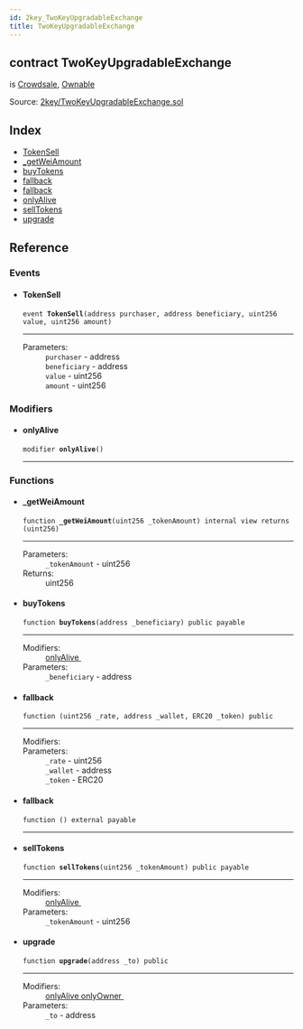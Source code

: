 ```yaml
---
id: 2key_TwoKeyUpgradableExchange
title: TwoKeyUpgradableExchange
---
```


<div class="contract-doc"><div class="contract"><h2 class="contract-header"><span class="contract-kind">contract</span> TwoKeyUpgradableExchange</h2><p class="base-contracts"><span>is</span> <a href="openzeppelin-solidity_contracts_crowdsale_Crowdsale.html">Crowdsale</a><span>, </span><a href="openzeppelin-solidity_contracts_ownership_Ownable.html">Ownable</a></p><div class="source">Source: <a href="git+https://github.com/2keynet/web3-alpha/blob/v0.0.1/contracts/2key/TwoKeyUpgradableExchange.sol" target="_blank">2key/TwoKeyUpgradableExchange.sol</a></div></div><div class="index"><h2>Index</h2><ul><li><a href="2key_TwoKeyUpgradableExchange.html#TokenSell">TokenSell</a></li><li><a href="2key_TwoKeyUpgradableExchange.html#_getWeiAmount">_getWeiAmount</a></li><li><a href="2key_TwoKeyUpgradableExchange.html#buyTokens">buyTokens</a></li><li><a href="2key_TwoKeyUpgradableExchange.html#">fallback</a></li><li><a href="2key_TwoKeyUpgradableExchange.html#">fallback</a></li><li><a href="2key_TwoKeyUpgradableExchange.html#onlyAlive">onlyAlive</a></li><li><a href="2key_TwoKeyUpgradableExchange.html#sellTokens">sellTokens</a></li><li><a href="2key_TwoKeyUpgradableExchange.html#upgrade">upgrade</a></li></ul></div><div class="reference"><h2>Reference</h2><div class="events"><h3>Events</h3><ul><li><div class="item event"><span id="TokenSell" class="anchor-marker"></span><h4 class="name">TokenSell</h4><div class="body"><code class="signature">event <strong>TokenSell</strong><span>(address purchaser, address beneficiary, uint256 value, uint256 amount) </span></code><hr/><dl><dt><span class="label-parameters">Parameters:</span></dt><dd><div><code>purchaser</code> - address</div><div><code>beneficiary</code> - address</div><div><code>value</code> - uint256</div><div><code>amount</code> - uint256</div></dd></dl></div></div></li></ul></div><div class="modifiers"><h3>Modifiers</h3><ul><li><div class="item modifier"><span id="onlyAlive" class="anchor-marker"></span><h4 class="name">onlyAlive</h4><div class="body"><code class="signature">modifier <strong>onlyAlive</strong><span>() </span></code><hr/></div></div></li></ul></div><div class="functions"><h3>Functions</h3><ul><li><div class="item function"><span id="_getWeiAmount" class="anchor-marker"></span><h4 class="name">_getWeiAmount</h4><div class="body"><code class="signature">function <strong>_getWeiAmount</strong><span>(uint256 _tokenAmount) </span><span>internal </span><span>view </span><span>returns  (uint256) </span></code><hr/><dl><dt><span class="label-parameters">Parameters:</span></dt><dd><div><code>_tokenAmount</code> - uint256</div></dd><dt><span class="label-return">Returns:</span></dt><dd>uint256</dd></dl></div></div></li><li><div class="item function"><span id="buyTokens" class="anchor-marker"></span><h4 class="name">buyTokens</h4><div class="body"><code class="signature">function <strong>buyTokens</strong><span>(address _beneficiary) </span><span>public </span><span>payable </span></code><hr/><dl><dt><span class="label-modifiers">Modifiers:</span></dt><dd><a href="2key_TwoKeyUpgradableExchange.html#onlyAlive">onlyAlive </a></dd><dt><span class="label-parameters">Parameters:</span></dt><dd><div><code>_beneficiary</code> - address</div></dd></dl></div></div></li><li><div class="item function"><span id="fallback" class="anchor-marker"></span><h4 class="name">fallback</h4><div class="body"><code class="signature">function <strong></strong><span>(uint256 _rate, address _wallet, ERC20 _token) </span><span>public </span></code><hr/><dl><dt><span class="label-modifiers">Modifiers:</span></dt><dd></dd><dt><span class="label-parameters">Parameters:</span></dt><dd><div><code>_rate</code> - uint256</div><div><code>_wallet</code> - address</div><div><code>_token</code> - ERC20</div></dd></dl></div></div></li><li><div class="item function"><span id="fallback" class="anchor-marker"></span><h4 class="name">fallback</h4><div class="body"><code class="signature">function <strong></strong><span>() </span><span>external </span><span>payable </span></code><hr/></div></div></li><li><div class="item function"><span id="sellTokens" class="anchor-marker"></span><h4 class="name">sellTokens</h4><div class="body"><code class="signature">function <strong>sellTokens</strong><span>(uint256 _tokenAmount) </span><span>public </span><span>payable </span></code><hr/><dl><dt><span class="label-modifiers">Modifiers:</span></dt><dd><a href="2key_TwoKeyUpgradableExchange.html#onlyAlive">onlyAlive </a></dd><dt><span class="label-parameters">Parameters:</span></dt><dd><div><code>_tokenAmount</code> - uint256</div></dd></dl></div></div></li><li><div class="item function"><span id="upgrade" class="anchor-marker"></span><h4 class="name">upgrade</h4><div class="body"><code class="signature">function <strong>upgrade</strong><span>(address _to) </span><span>public </span></code><hr/><dl><dt><span class="label-modifiers">Modifiers:</span></dt><dd><a href="2key_TwoKeyUpgradableExchange.html#onlyAlive">onlyAlive </a><a href="openzeppelin-solidity_contracts_ownership_Ownable.html#onlyOwner">onlyOwner </a></dd><dt><span class="label-parameters">Parameters:</span></dt><dd><div><code>_to</code> - address</div></dd></dl></div></div></li></ul></div></div></div>
